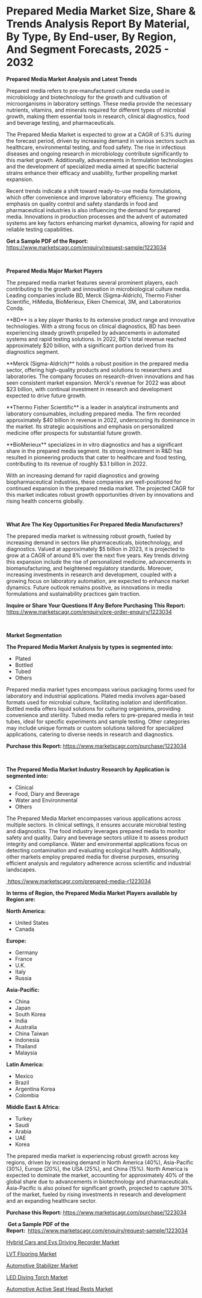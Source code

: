 <p><h1>Prepared Media Market Size, Share & Trends Analysis Report By Material, By Type, By End-user, By Region, And Segment Forecasts, 2025 - 2032</h1></p><p><strong>Prepared Media Market Analysis and Latest Trends</strong></p>
<p><p>Prepared media refers to pre-manufactured culture media used in microbiology and biotechnology for the growth and cultivation of microorganisms in laboratory settings. These media provide the necessary nutrients, vitamins, and minerals required for different types of microbial growth, making them essential tools in research, clinical diagnostics, food and beverage testing, and pharmaceuticals.</p><p>The Prepared Media Market is expected to grow at a CAGR of 5.3% during the forecast period, driven by increasing demand in various sectors such as healthcare, environmental testing, and food safety. The rise in infectious diseases and ongoing research in microbiology contribute significantly to this market growth. Additionally, advancements in formulation technologies and the development of specialized media aimed at specific bacterial strains enhance their efficacy and usability, further propelling market expansion.</p><p>Recent trends indicate a shift toward ready-to-use media formulations, which offer convenience and improve laboratory efficiency. The growing emphasis on quality control and safety standards in food and pharmaceutical industries is also influencing the demand for prepared media. Innovations in production processes and the advent of automated systems are key factors enhancing market dynamics, allowing for rapid and reliable testing capabilities.</p></p>
<p><strong>Get a Sample PDF of the Report:&nbsp;</strong> <a href="https://www.marketscagr.com/enquiry/request-sample/1223034?utm_campaign=1944&utm_medium=2&utm_source=Github&utm_content=ia&utm_term=06022025&utm_id=prepared-media">https://www.marketscagr.com/enquiry/request-sample/1223034</a></p>
<p>&nbsp;</p>
<p><strong>Prepared Media Major Market Players</strong></p>
<p><p>The prepared media market features several prominent players, each contributing to the growth and innovation in microbiological culture media. Leading companies include BD, Merck (Sigma-Aldrich), Thermo Fisher Scientific, HiMedia, BioMerieux, Eiken Chemical, 3M, and Laboratorios Conda.</p><p>**BD** is a key player thanks to its extensive product range and innovative technologies. With a strong focus on clinical diagnostics, BD has been experiencing steady growth propelled by advancements in automated systems and rapid testing solutions. In 2022, BD's total revenue reached approximately $20 billion, with a significant portion derived from its diagnostics segment.</p><p>**Merck (Sigma-Aldrich)** holds a robust position in the prepared media sector, offering high-quality products and solutions to researchers and laboratories. The company focuses on research-driven innovations and has seen consistent market expansion. Merck's revenue for 2022 was about $23 billion, with continual investment in research and development expected to drive future growth.</p><p>**Thermo Fisher Scientific** is a leader in analytical instruments and laboratory consumables, including prepared media. The firm recorded approximately $40 billion in revenue in 2022, underscoring its dominance in the market. Its strategic acquisitions and emphasis on personalized medicine offer prospects for substantial future growth.</p><p>**BioMerieux** specializes in in vitro diagnostics and has a significant share in the prepared media segment. Its strong investment in R&D has resulted in pioneering products that cater to healthcare and food testing, contributing to its revenue of roughly $3.1 billion in 2022.</p><p>With an increasing demand for rapid diagnostics and growing biopharmaceutical industries, these companies are well-positioned for continued expansion in the prepared media market. The projected CAGR for this market indicates robust growth opportunities driven by innovations and rising health concerns globally.</p></p>
<p>&nbsp;</p>
<p><strong>What Are The Key Opportunities For Prepared Media Manufacturers?</strong></p>
<p><p>The prepared media market is witnessing robust growth, fueled by increasing demand in sectors like pharmaceuticals, biotechnology, and diagnostics. Valued at approximately $5 billion in 2023, it is projected to grow at a CAGR of around 8% over the next five years. Key trends driving this expansion include the rise of personalized medicine, advancements in biomanufacturing, and heightened regulatory standards. Moreover, increasing investments in research and development, coupled with a growing focus on laboratory automation, are expected to enhance market dynamics. Future outlook remains positive, as innovations in media formulations and sustainability practices gain traction.</p></p>
<p><strong>Inquire or Share Your Questions If Any Before Purchasing This Report:</strong> <a href="https://www.marketscagr.com/enquiry/pre-order-enquiry/1223034?utm_campaign=1944&utm_medium=2&utm_source=Github&utm_content=ia&utm_term=06022025&utm_id=prepared-media">https://www.marketscagr.com/enquiry/pre-order-enquiry/1223034</a></p>
<p>&nbsp;</p>
<p><strong>Market Segmentation</strong></p>
<p><strong>The Prepared Media Market Analysis by types is segmented into:</strong></p>
<p><ul><li>Plated</li><li>Bottled</li><li>Tubed</li><li>Others</li></ul></p>
<p><p>Prepared media market types encompass various packaging forms used for laboratory and industrial applications. Plated media involves agar-based formats used for microbial culture, facilitating isolation and identification. Bottled media offers liquid solutions for culturing organisms, providing convenience and sterility. Tubed media refers to pre-prepared media in test tubes, ideal for specific experiments and sample testing. Other categories may include unique formats or custom solutions tailored for specialized applications, catering to diverse needs in research and diagnostics.</p></p>
<p><strong>Purchase this Report:&nbsp;</strong><a href="https://www.marketscagr.com/purchase/1223034?utm_campaign=1944&utm_medium=2&utm_source=Github&utm_content=ia&utm_term=06022025&utm_id=prepared-media">https://www.marketscagr.com/purchase/1223034</a></p>
<p>&nbsp;</p>
<p><strong>The Prepared Media Market Industry Research by Application is segmented into:</strong></p>
<p><ul><li>Clinical</li><li>Food, Diary and Beverage</li><li>Water and Environmental</li><li>Others</li></ul></p>
<p><p>The Prepared Media Market encompasses various applications across multiple sectors. In clinical settings, it ensures accurate microbial testing and diagnostics. The food industry leverages prepared media to monitor safety and quality. Dairy and beverage sectors utilize it to assess product integrity and compliance. Water and environmental applications focus on detecting contamination and evaluating ecological health. Additionally, other markets employ prepared media for diverse purposes, ensuring efficient analysis and regulatory adherence across scientific and industrial landscapes.</p></p>
<p><a href="https://www.marketscagr.com/prepared-media-r1223034?utm_campaign=1944&utm_medium=2&utm_source=Github&utm_content=ia&utm_term=06022025&utm_id=prepared-media">&nbsp;https://www.marketscagr.com/prepared-media-r1223034</a></p>
<p><strong>In terms of Region, the Prepared Media Market Players available by Region are:</strong></p>
<p>
    <p> <strong> North America: </strong>
        <ul>
            <li>United States</li>
            <li>Canada</li>
        </ul>
        </p> 
    <p> <strong> Europe: </strong>
        <ul>
            <li>Germany</li>
            <li>France</li>
            <li>U.K.</li>
            <li>Italy</li>
            <li>Russia</li>
        </ul>
        </p> 
    <p> <strong> Asia-Pacific: </strong>
        <ul>
            <li>China</li>
            <li>Japan</li>
            <li>South Korea</li>
            <li>India</li>
            <li>Australia</li>
            <li>China Taiwan</li>
            <li>Indonesia</li>
            <li>Thailand</li>
            <li>Malaysia</li>
        </ul>
        </p> 
    <p> <strong> Latin America: </strong>
        <ul>
            <li>Mexico</li>
            <li>Brazil</li>
            <li>Argentina Korea</li>
            <li>Colombia</li>
        </ul>
        </p> 
    <p> <strong> Middle East & Africa: </strong>
        <ul>
            <li>Turkey</li>
            <li>Saudi</li>
            <li>Arabia</li>
            <li>UAE</li>
            <li>Korea</li>
        </ul>
    </p>
    </p>
<p><p>The prepared media market is experiencing robust growth across key regions, driven by increasing demand in North America (40%), Asia-Pacific (30%), Europe (20%), the USA (25%), and China (15%). North America is expected to dominate the market, accounting for approximately 40% of the global share due to advancements in biotechnology and pharmaceuticals. Asia-Pacific is also poised for significant growth, projected to capture 30% of the market, fueled by rising investments in research and development and an expanding healthcare sector.</p></p>
<p><strong>Purchase this Report: </strong><a href="https://www.marketscagr.com/purchase/1223034?utm_campaign=1944&utm_medium=2&utm_source=Github&utm_content=ia&utm_term=06022025&utm_id=prepared-media">https://www.marketscagr.com/purchase/1223034</a></p>
<p>&nbsp;<strong>Get a Sample PDF of the Report:&nbsp;&nbsp;</strong><a href="https://www.marketscagr.com/enquiry/request-sample/1223034?utm_campaign=1944&utm_medium=2&utm_source=Github&utm_content=ia&utm_term=06022025&utm_id=prepared-media">https://www.marketscagr.com/enquiry/request-sample/1223034</a></p>
<p><strong></strong></p>
<p><p><a href="https://www.linkedin.com/pulse/comprehensive-overview-hybrid-cars-evs-driving-recorder-market-5cqvf?utm_campaign=1944&utm_medium=2&utm_source=Github&utm_content=ia&utm_term=06022025&utm_id=prepared-media">Hybrid Cars and Evs Driving Recorder Market</a></p><p><a href="https://github.com/MarciaRunte/Market-Research-Report-List-1/blob/main/lvt-flooring-market.md?utm_campaign=1944&utm_medium=2&utm_source=Github&utm_content=ia&utm_term=06022025&utm_id=prepared-media">LVT Flooring Market</a></p><p><a href="https://www.linkedin.com/pulse/comprehensive-overview-automotive-stabilizer-market-share-size-4xd7f?utm_campaign=1944&utm_medium=2&utm_source=Github&utm_content=ia&utm_term=06022025&utm_id=prepared-media">Automotive Stabilizer Market</a></p><p><a href="https://github.com/Chiragrp22/Market-Research-Report-List-7/blob/main/led-diving-torch-market.md?utm_campaign=1944&utm_medium=2&utm_source=Github&utm_content=ia&utm_term=06022025&utm_id=prepared-media">LED Diving Torch Market</a></p><p><a href="https://www.linkedin.com/pulse/understanding-supply-demand-dynamics-insights-from-automotive-cwlkf?utm_campaign=1944&utm_medium=2&utm_source=Github&utm_content=ia&utm_term=06022025&utm_id=prepared-media">Automotive Active Seat Head Rests Market</a></p></p>